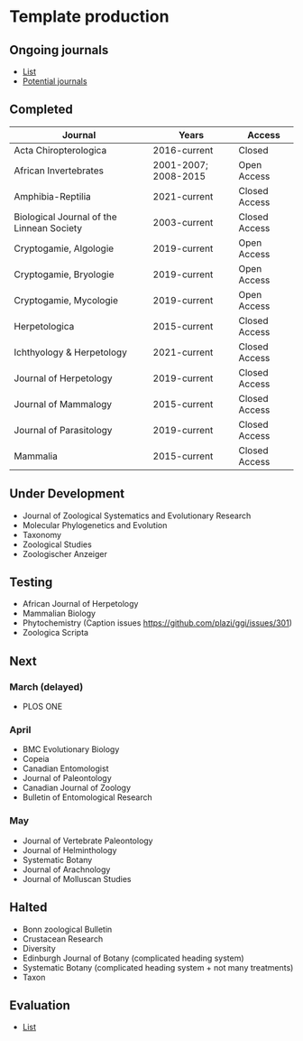 # Template production

## Ongoing journals
* [List](https://docs.google.com/spreadsheets/d/1KDdmrWu9JSDwUJLUI-N3o3YJOszPVZz07p1Y5NqrT6I/edit#gid=0)
* [Potential journals](https://github.com/plazi/arcadia-project/blob/master/journal%20processing.md)

## Completed
Journal|Years|Access
--|--|--
Acta Chiropterologica|2016-current|Closed
African Invertebrates|2001-2007; 2008-2015|Open Access
Amphibia-Reptilia|2021-current|Closed Access
Biological Journal of the Linnean Society|2003-current|Closed Access
Cryptogamie, Algologie|2019-current|Open Access
Cryptogamie, Bryologie|2019-current|Open Access
Cryptogamie, Mycologie|2019-current|Open Access
Herpetologica|2015-current|Closed Access
Ichthyology & Herpetology|2021-current|Closed Access
Journal of Herpetology|2019-current|Closed Access
Journal of Mammalogy|2015-current|Closed Access
Journal of Parasitology|2019-current|Closed Access
Mammalia|2015-current|Closed Access

## Under Development
- Journal of Zoological Systematics and Evolutionary Research
- Molecular Phylogenetics and Evolution
- Taxonomy
- Zoological Studies
- Zoologischer Anzeiger

## Testing
- African Journal of Herpetology
- Mammalian Biology
- Phytochemistry (Caption issues https://github.com/plazi/ggi/issues/301)
- Zoologica Scripta

## Next
### March (delayed)
- PLOS ONE

### April
- BMC Evolutionary Biology
- Copeia
- Canadian Entomologist
- Journal of Paleontology
- Canadian Journal of Zoology
- Bulletin of Entomological Research

### May
- Journal of Vertebrate Paleontology
- Journal of Helminthology
- Systematic Botany
- Journal of Arachnology
- Journal of Molluscan Studies

## Halted
- Bonn zoological Bulletin
- Crustacean Research
- Diversity
- Edinburgh Journal of Botany (complicated heading system)
- Systematic Botany (complicated heading system + not many treatments)
- Taxon

## Evaluation
* [List](https://docs.google.com/spreadsheets/d/19CHlSuGymuGDKcHO6P9iboozEZ8a5tzt_TNmeZVzjTs/edit#gid=0)
